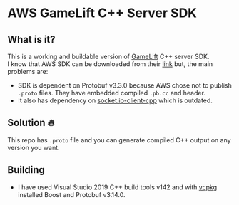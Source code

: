 # AWS GameLift C++ Server SDK

## What is it?
This is a working and buildable version of [GameLift](https://aws.amazon.com/tr/gamelift/) C++ server SDK.  
I know that AWS SDK can be downloaded from their [link](https://gamelift-release.s3-us-west-2.amazonaws.com/GameLift_11_11_2020.zip) but, 
the main problems are:
* SDK is dependent on Protobuf v3.3.0 because AWS chose not to publish `.proto` files. They have embedded compiled `.pb.cc` and header.
* It also has dependency on [socket.io-client-cpp](https://github.com/socketio/socket.io-client-cpp) which is outdated.

## Solution :fire:
This repo has `.proto` file and you can generate compiled C++ output on any version you want.

## Building
* I have used Visual Studio 2019 C++ build tools v142 and with [vcpkg](https://github.com/microsoft/vcpkg) installed Boost
and Protobuf v3.14.0.
